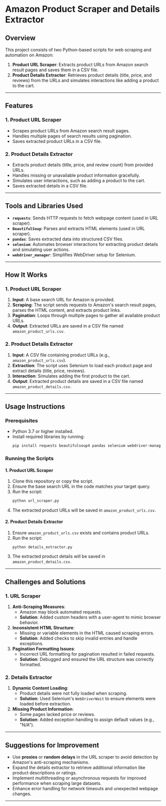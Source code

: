 # Amazon Product Scraper and Details Extractor

## **Overview**
This project consists of two Python-based scripts for web scraping and automation on Amazon:
1. **Product URL Scraper**: Extracts product URLs from Amazon search result pages and saves them in a CSV file.
2. **Product Details Extractor**: Retrieves product details (title, price, and reviews) from the URLs and simulates interactions like adding a product to the cart.

---

## **Features**
### **1. Product URL Scraper**
- Scrapes product URLs from Amazon search result pages.
- Handles multiple pages of search results using pagination.
- Saves extracted product URLs in a CSV file.

### **2. Product Details Extractor**
- Extracts product details (title, price, and review count) from provided URLs.
- Handles missing or unavailable product information gracefully.
- Simulates user interactions, such as adding a product to the cart.
- Saves extracted details in a CSV file.

---

## **Tools and Libraries Used**
- **`requests`**: Sends HTTP requests to fetch webpage content (used in URL scraper).
- **`BeautifulSoup`**: Parses and extracts HTML elements (used in URL scraper).
- **`pandas`**: Saves extracted data into structured CSV files.
- **`selenium`**: Automates browser interactions for extracting product details and simulating user actions.
- **`webdriver_manager`**: Simplifies WebDriver setup for Selenium.

---

## **How It Works**
### **1. Product URL Scraper**
1. **Input**: A base search URL for Amazon is provided.
2. **Scraping**: The script sends requests to Amazon's search result pages, parses the HTML content, and extracts product links.
3. **Pagination**: Loops through multiple pages to gather all available product URLs.
4. **Output**: Extracted URLs are saved in a CSV file named `amazon_product_urls.csv`.

### **2. Product Details Extractor**
1. **Input**: A CSV file containing product URLs (e.g., `amazon_product_urls.csv`).
2. **Extraction**: The script uses Selenium to load each product page and extract details (title, price, reviews).
3. **Interaction**: Simulates adding the first product to the cart.
4. **Output**: Extracted product details are saved in a CSV file named `amazon_product_details.csv`.

---

## **Usage Instructions**
### Prerequisites
- Python 3.7 or higher installed.
- Install required libraries by running:
  ```bash
  pip install requests beautifulsoup4 pandas selenium webdriver-manager
  ```

### Running the Scripts
#### **1. Product URL Scraper**
1. Clone this repository or copy the script.
2. Ensure the base search URL in the code matches your target query.
3. Run the script:
   ```bash
   python url_scraper.py
   ```
4. The extracted product URLs will be saved in `amazon_product_urls.csv`.

#### **2. Product Details Extractor**
1. Ensure `amazon_product_urls.csv` exists and contains product URLs.
2. Run the script:
   ```bash
   python details_extractor.py
   ```
3. The extracted product details will be saved in `amazon_product_details.csv`.

---

## **Challenges and Solutions**
### **1. URL Scraper**
1. **Anti-Scraping Measures**:
   - Amazon may block automated requests.
   - **Solution**: Added custom headers with a user-agent to mimic browser behavior.
2. **Inconsistent HTML Structure**:
   - Missing or variable elements in the HTML caused scraping errors.
   - **Solution**: Added checks to skip invalid entries and handle exceptions.
3. **Pagination Formatting Issues**:
   - Incorrect URL formatting for pagination resulted in failed requests.
   - **Solution**: Debugged and ensured the URL structure was correctly formatted.

### **2. Details Extractor**
1. **Dynamic Content Loading**:
   - Product details were not fully loaded when scraping.
   - **Solution**: Used Selenium's `WebDriverWait` to ensure elements were loaded before extraction.
2. **Missing Product Information**:
   - Some pages lacked price or reviews.
   - **Solution**: Added exception handling to assign default values (e.g., "N/A").

---

## **Suggestions for Improvement**
- Use **proxies** or **random delays** in the URL scraper to avoid detection by Amazon's anti-scraping mechanisms.
- Expand the details extractor to retrieve additional information like product descriptions or ratings.
- Implement multithreading or asynchronous requests for improved performance when scraping large datasets.
- Enhance error handling for network timeouts and unexpected webpage changes.

---
